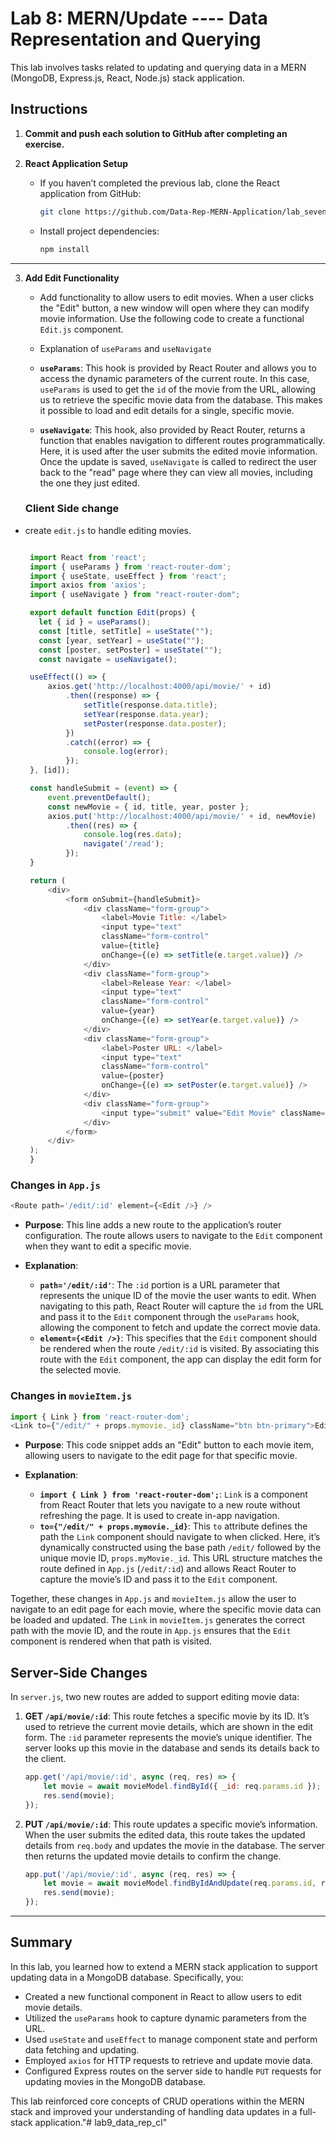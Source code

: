 
# Lab 8: MERN/Update ----  Data Representation and Querying

This lab involves tasks related to updating and querying data in a MERN (MongoDB, Express.js, React, Node.js) stack application.

## Instructions

1. **Commit and push each solution to GitHub after completing an exercise.**
  

2. **React Application Setup**
   - If you haven’t completed the previous lab, clone the React application from GitHub:
     ```bash
     git clone https://github.com/Data-Rep-MERN-Application/lab_seven
     ```
   - Install project dependencies:
     ```bash
     npm install
     ```

---

3. **Add Edit Functionality**
   - Add functionality to allow users to edit movies. When a user clicks the "Edit" button, a new window will open where they can modify movie information. Use the following code to create a functional `Edit.js` component.

   - Explanation of `useParams` and `useNavigate`
   
   - **`useParams`**: This hook is provided by React Router and allows you to access the dynamic parameters of the current route. In this case, `useParams` is used to get the `id` of the movie from the URL, allowing us to retrieve the specific movie data from the database. This makes it possible to load and edit details for a single, specific movie.

   - **`useNavigate`**: This hook, also provided by React Router, returns a function that enables navigation to different routes programmatically. Here, it is used after the user submits the edited movie information. Once the update is saved, `useNavigate` is called to redirect the user back to the "read" page where they can view all movies, including the one they just edited.

   ### Client Side change
- create `edit.js` to handle editing movies.
  
   ```javascript
   
    import React from 'react';
    import { useParams } from 'react-router-dom';
    import { useState, useEffect } from 'react';
    import axios from 'axios';
    import { useNavigate } from "react-router-dom";

    export default function Edit(props) {
      let { id } = useParams();
      const [title, setTitle] = useState("");
      const [year, setYear] = useState("");
      const [poster, setPoster] = useState("");
      const navigate = useNavigate();

    useEffect(() => {
        axios.get('http://localhost:4000/api/movie/' + id)
            .then((response) => {
                setTitle(response.data.title);
                setYear(response.data.year);
                setPoster(response.data.poster);
            })
            .catch((error) => {
                console.log(error);
            });
    }, [id]);

    const handleSubmit = (event) => {
        event.preventDefault();
        const newMovie = { id, title, year, poster };
        axios.put('http://localhost:4000/api/movie/' + id, newMovie)
            .then((res) => {
                console.log(res.data);
                navigate('/read');
            });
    }

    return (
        <div>
            <form onSubmit={handleSubmit}>
                <div className="form-group">
                    <label>Movie Title: </label>
                    <input type="text" 
                    className="form-control" 
                    value={title} 
                    onChange={(e) => setTitle(e.target.value)} />
                </div>
                <div className="form-group">
                    <label>Release Year: </label>
                    <input type="text" 
                    className="form-control" 
                    value={year} 
                    onChange={(e) => setYear(e.target.value)} />
                </div>
                <div className="form-group">
                    <label>Poster URL: </label>
                    <input type="text" 
                    className="form-control" 
                    value={poster} 
                    onChange={(e) => setPoster(e.target.value)} />
                </div>
                <div className="form-group">
                    <input type="submit" value="Edit Movie" className="btn btn-primary" />
                </div>
            </form>
        </div>
    );
    }
   ```



### Changes in `App.js`

   ```javascript
   <Route path='/edit/:id' element={<Edit />} />
   ```

   - **Purpose**: This line adds a new route to the application’s router configuration. The route allows users to navigate to the `Edit` component when they want to edit a specific movie.
   
   - **Explanation**:
     - **`path='/edit/:id'`**: The `:id` portion is a URL parameter that represents the unique ID of the movie the user wants to edit. When navigating to this path, React Router will capture the `id` from the URL and pass it to the `Edit` component through the `useParams` hook, allowing the component to fetch and update the correct movie data.
     - **`element={<Edit />}`**: This specifies that the `Edit` component should be rendered when the route `/edit/:id` is visited. By associating this route with the `Edit` component, the app can display the edit form for the selected movie.

### Changes in `movieItem.js`

   ```javascript
   import { Link } from 'react-router-dom';
   <Link to={"/edit/" + props.mymovie._id} className="btn btn-primary">Edit</Link>
   ```

   - **Purpose**: This code snippet adds an "Edit" button to each movie item, allowing users to navigate to the edit page for that specific movie.

   - **Explanation**:
     - **`import { Link } from 'react-router-dom';`**: `Link` is a component from React Router that lets you navigate to a new route without refreshing the page. It is used to create in-app navigation.
     - **`to={"/edit/" + props.mymovie._id}`**: This `to` attribute defines the path the `Link` component should navigate to when clicked. Here, it’s dynamically constructed using the base path `/edit/` followed by the unique movie ID, `props.myMovie._id`. This URL structure matches the route defined in `App.js` (`/edit/:id`) and allows React Router to capture the movie’s ID and pass it to the `Edit` component.
     

Together, these changes in `App.js` and `movieItem.js` allow the user to navigate to an edit page for each movie, where the specific movie data can be loaded and updated. The `Link` in `movieItem.js` generates the correct path with the movie ID, and the route in `App.js` ensures that the `Edit` component is rendered when that path is visited.



## Server-Side Changes

In `server.js`, two new routes are added to support editing movie data:

1. **GET `/api/movie/:id`**: This route fetches a specific movie by its ID. It’s used to retrieve the current movie details, which are shown in the edit form. The `:id` parameter represents the movie’s unique identifier. The server looks up this movie in the database and sends its details back to the client.

   ```javascript
   app.get('/api/movie/:id', async (req, res) => {
       let movie = await movieModel.findById({ _id: req.params.id });
       res.send(movie);
   });
   ```

2. **PUT `/api/movie/:id`**: This route updates a specific movie’s information. When the user submits the edited data, this route takes the updated details from `req.body` and updates the movie in the database. The server then returns the updated movie details to confirm the change.

   ```javascript
   app.put('/api/movie/:id', async (req, res) => {
       let movie = await movieModel.findByIdAndUpdate(req.params.id, req.body, { new: true });
       res.send(movie);
   });
   ```


---
## Summary

In this lab, you learned how to extend a MERN stack application to support updating data in a MongoDB database. Specifically, you:

- Created a new functional component in React to allow users to edit movie details.
- Utilized the `useParams` hook to capture dynamic parameters from the URL.
- Used `useState` and `useEffect` to manage component state and perform data fetching and updating.
- Employed `axios` for HTTP requests to retrieve and update movie data.
- Configured Express routes on the server side to handle `PUT` requests for updating movies in the MongoDB database.

This lab reinforced core concepts of CRUD operations within the MERN stack and improved your understanding of handling data updates in a full-stack application."# lab9_data_rep_cl" 
